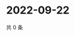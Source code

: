 # 2022-09-22

共 0 条

<!-- BEGIN WEIBO -->
<!-- 最后更新时间 Thu Sep 22 2022 00:26:43 GMT+0800 (China Standard Time) -->

<!-- END WEIBO -->
